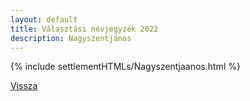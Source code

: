 ```yaml
---
layout: default
title: Választási névjegyzék 2022
description: Nagyszentjános
---
```


{% include settlementHTMLs/Nagyszentjaanos.html %}

[Vissza](../)